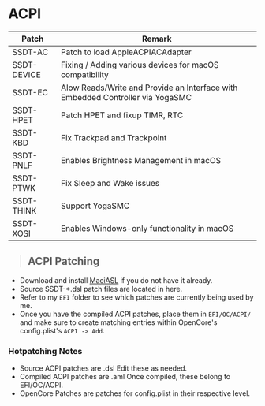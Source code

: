 # ACPI

| Patch       | Remark                                                  |
| ----------- | ------------------------------------------------------- |
| SSDT-AC     | Patch to load AppleACPIACAdapter                        |
| SSDT-DEVICE | Fixing / Adding various devices for macOS compatibility |
| SSDT-EC     | Alow Reads/Write and Provide an Interface with Embedded Controller via YogaSMC |
| SSDT-HPET   | Patch HPET and fixup TIMR, RTC                          |
| SSDT-KBD    | Fix Trackpad and Trackpoint                             |
| SSDT-PNLF   | Enables Brightness Management in macOS                  |
| SSDT-PTWK   | Fix Sleep and Wake issues                               |
| SSDT-THINK  | Support YogaSMC                                         |
| SSDT-XOSI   | Enables Windows-only functionality in macOS             |

> ## ACPI Patching

- Download and install [MaciASL](https://github.com/acidanthera/MaciASL/releases) if you do not have it already.
- Source SSDT-\*.dsl patch files are located in here.
- Refer to my `EFI` folder to see which patches are currently being used by me.
- Once you have the compiled ACPI patches, place them in `EFI/OC/ACPI/` and make sure to create matching entries within OpenCore's config.plist's `ACPI -> Add`.

### Hotpatching Notes

- Source ACPI patches are .dsl Edit these as needed.
- Compiled ACPI patches are .aml Once compiled, these belong to EFI/OC/ACPI.
- OpenCore Patches are patches for config.plist in their respective level.
